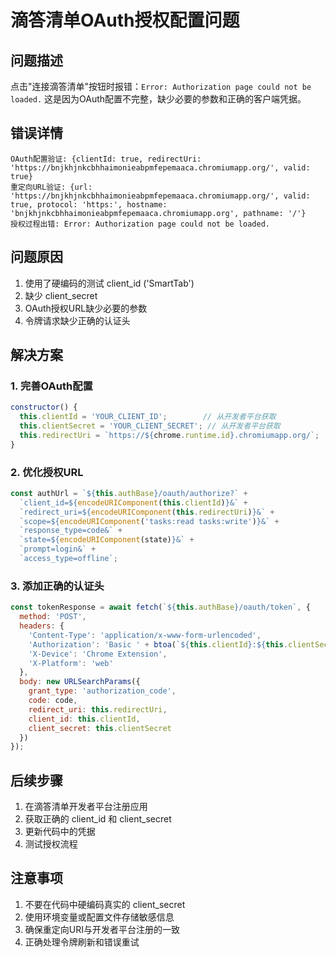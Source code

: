 # 滴答清单OAuth授权配置问题

## 问题描述
点击"连接滴答清单"按钮时报错：`Error: Authorization page could not be loaded.`
这是因为OAuth配置不完整，缺少必要的参数和正确的客户端凭据。

## 错误详情
```
OAuth配置验证: {clientId: true, redirectUri: 'https://bnjkhjnkcbhhaimonieabpmfepemaaca.chromiumapp.org/', valid: true}
重定向URL验证: {url: 'https://bnjkhjnkcbhhaimonieabpmfepemaaca.chromiumapp.org/', valid: true, protocol: 'https:', hostname: 'bnjkhjnkcbhhaimonieabpmfepemaaca.chromiumapp.org', pathname: '/'}
授权过程出错: Error: Authorization page could not be loaded.
```

## 问题原因
1. 使用了硬编码的测试 client_id ('SmartTab')
2. 缺少 client_secret
3. OAuth授权URL缺少必要的参数
4. 令牌请求缺少正确的认证头

## 解决方案

### 1. 完善OAuth配置
```javascript
constructor() {
  this.clientId = 'YOUR_CLIENT_ID';        // 从开发者平台获取
  this.clientSecret = 'YOUR_CLIENT_SECRET'; // 从开发者平台获取
  this.redirectUri = `https://${chrome.runtime.id}.chromiumapp.org/`;
}
```

### 2. 优化授权URL
```javascript
const authUrl = `${this.authBase}/oauth/authorize?` +
  `client_id=${encodeURIComponent(this.clientId)}&` +
  `redirect_uri=${encodeURIComponent(this.redirectUri)}&` +
  `scope=${encodeURIComponent('tasks:read tasks:write')}&` +
  `response_type=code&` +
  `state=${encodeURIComponent(state)}&` +
  `prompt=login&` +
  `access_type=offline`;
```

### 3. 添加正确的认证头
```javascript
const tokenResponse = await fetch(`${this.authBase}/oauth/token`, {
  method: 'POST',
  headers: {
    'Content-Type': 'application/x-www-form-urlencoded',
    'Authorization': 'Basic ' + btoa(`${this.clientId}:${this.clientSecret}`),
    'X-Device': 'Chrome Extension',
    'X-Platform': 'web'
  },
  body: new URLSearchParams({
    grant_type: 'authorization_code',
    code: code,
    redirect_uri: this.redirectUri,
    client_id: this.clientId,
    client_secret: this.clientSecret
  })
});
```

## 后续步骤
1. 在滴答清单开发者平台注册应用
2. 获取正确的 client_id 和 client_secret
3. 更新代码中的凭据
4. 测试授权流程

## 注意事项
1. 不要在代码中硬编码真实的 client_secret
2. 使用环境变量或配置文件存储敏感信息
3. 确保重定向URI与开发者平台注册的一致
4. 正确处理令牌刷新和错误重试 